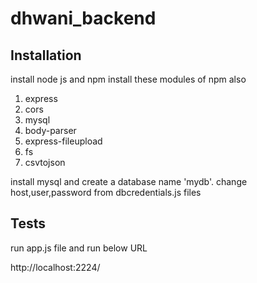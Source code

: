 # dhwani_backend






## Installation

install node js and npm
install these modules of npm also
 
1. express 
2. cors
3. mysql
4. body-parser 
5. express-fileupload
6. fs
7. csvtojson

install mysql and create a database name 'mydb'. change host,user,password from dbcredentials.js files 



## Tests
run app.js file
and run below URL

http://localhost:2224/ 


